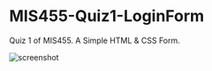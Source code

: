 # MIS455-Quiz1-LoginForm

Quiz 1 of MIS455. A Simple HTML & CSS Form.


![screenshot](https://github.com/Sumaiya-Karim-Katha/MIS455-Quiz1-LoginForm/assets/114346589/de52bb5e-39f1-4ed2-9a31-ee94fc3f46ee)
